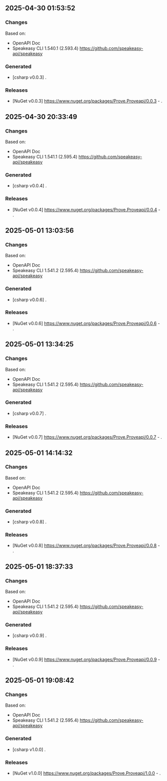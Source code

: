 

## 2025-04-30 01:53:52
### Changes
Based on:
- OpenAPI Doc  
- Speakeasy CLI 1.540.1 (2.593.4) https://github.com/speakeasy-api/speakeasy
### Generated
- [csharp v0.0.3] .
### Releases
- [NuGet v0.0.3] https://www.nuget.org/packages/Prove.Proveapi/0.0.3 - .

## 2025-04-30 20:33:49
### Changes
Based on:
- OpenAPI Doc  
- Speakeasy CLI 1.541.1 (2.595.4) https://github.com/speakeasy-api/speakeasy
### Generated
- [csharp v0.0.4] .
### Releases
- [NuGet v0.0.4] https://www.nuget.org/packages/Prove.Proveapi/0.0.4 - .

## 2025-05-01 13:03:56
### Changes
Based on:
- OpenAPI Doc  
- Speakeasy CLI 1.541.2 (2.595.4) https://github.com/speakeasy-api/speakeasy
### Generated
- [csharp v0.0.6] .
### Releases
- [NuGet v0.0.6] https://www.nuget.org/packages/Prove.Proveapi/0.0.6 - .

## 2025-05-01 13:34:25
### Changes
Based on:
- OpenAPI Doc  
- Speakeasy CLI 1.541.2 (2.595.4) https://github.com/speakeasy-api/speakeasy
### Generated
- [csharp v0.0.7] .
### Releases
- [NuGet v0.0.7] https://www.nuget.org/packages/Prove.Proveapi/0.0.7 - .

## 2025-05-01 14:14:32
### Changes
Based on:
- OpenAPI Doc  
- Speakeasy CLI 1.541.2 (2.595.4) https://github.com/speakeasy-api/speakeasy
### Generated
- [csharp v0.0.8] .
### Releases
- [NuGet v0.0.8] https://www.nuget.org/packages/Prove.Proveapi/0.0.8 - .

## 2025-05-01 18:37:33
### Changes
Based on:
- OpenAPI Doc  
- Speakeasy CLI 1.541.2 (2.595.4) https://github.com/speakeasy-api/speakeasy
### Generated
- [csharp v0.0.9] .
### Releases
- [NuGet v0.0.9] https://www.nuget.org/packages/Prove.Proveapi/0.0.9 - .

## 2025-05-01 19:08:42
### Changes
Based on:
- OpenAPI Doc  
- Speakeasy CLI 1.541.2 (2.595.4) https://github.com/speakeasy-api/speakeasy
### Generated
- [csharp v1.0.0] .
### Releases
- [NuGet v1.0.0] https://www.nuget.org/packages/Prove.Proveapi/1.0.0 - .